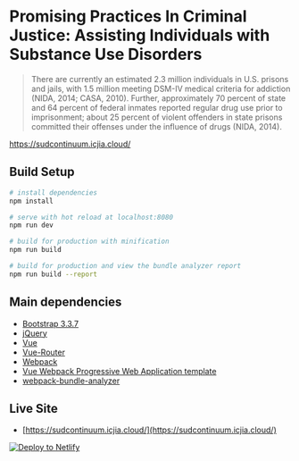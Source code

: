 # Promising Practices In Criminal Justice: Assisting Individuals with Substance Use Disorders

> There are currently an estimated 2.3 million individuals in U.S. prisons and jails, with 1.5 million meeting DSM-IV medical criteria for addiction (NIDA, 2014; CASA, 2010). Further, approximately 70 percent of state and 64 percent of federal inmates reported regular drug use prior to imprisonment; about 25 percent of violent offenders in state prisons committed their offenses under the influence of drugs (NIDA, 2014).

https://sudcontinuum.icjia.cloud/


## Build Setup

``` bash
# install dependencies
npm install

# serve with hot reload at localhost:8080
npm run dev

# build for production with minification
npm run build

# build for production and view the bundle analyzer report
npm run build --report


```

## Main dependencies
- [Bootstrap 3.3.7](https://v4-alpha.getbootstrap.com/getting-started/introduction/)
- [jQuery](https://jquery.com/)
- [Vue](https://vuejs.org/)
- [Vue-Router](https://github.com/vuejs/vue-router)
- [Webpack](https://webpack.js.org/)
- [Vue Webpack Progressive Web Application template](https://github.com/vuejs-templates/webpack)
- [webpack-bundle-analyzer](https://github.com/th0r/webpack-bundle-analyzer)

## Live Site
- [https://sudcontinuum.icjia.cloud/](https://sudcontinuum.icjia.cloud/)

[![Deploy to Netlify](https://www.netlify.com/img/deploy/button.svg)](https://app.netlify.com/start/deploy?repository=https://github.com/ICJIA/icia-sudcontinuum)
